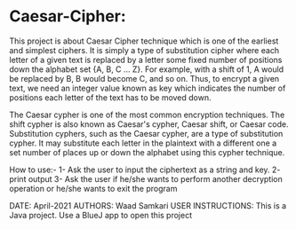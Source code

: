 # Caesar-Cipher:
This project is about Caesar Cipher technique which is one of the earliest and simplest ciphers. It is simply a type of substitution cipher where each letter of a given text is replaced by a letter some fixed number of positions down the alphabet set {A, B, C … Z}. For example, with a shift of 1, A would be replaced by B, B would become C, and so on. Thus, to encrypt a given text, we need an integer value known as key which indicates the number of positions each letter of the text has to be moved down.

The Caesar cypher is one of the most common encryption techniques. The shift cypher is also known as Caesar's cypher, Caesar shift, or Caesar code. Substitution cyphers, such as the Caesar cypher, are a type of substitution cypher.
It may substitute each letter in the plaintext with a different one a set number of places up or down the alphabet using this cypher technique.

How to use:-
1-	Ask the user to input the ciphertext as a string and key.
2-	print output
3-	Ask the user if he/she wants to perform another decryption operation or he/she wants to exit the program


DATE: April-2021 AUTHORS: Waad Samkari USER INSTRUCTIONS: This is a Java project. Use a BlueJ app to open this project
